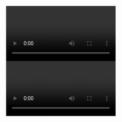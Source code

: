<!DOCTYPE html>
<html>

<head>
    <title>Instascan</title>
    <script type="text/javascript" src="instascan.min.js"></script>
</head>

<body>
    <video id="preview"></video>
    <video id="video"></video>
    <h1 id="info"></h1>
    <script type="text/javascript">
        /* let scanner = new Instascan.Scanner({ video: document.getElementById('preview') });
        console.log(scanner);

        scanner.addListener('active', async () => {

            let stream = await document.querySelector('#preview').srcObject;
            let tracks = stream.getTracks();

            tracks.forEach(function (track) {
                track.stop();
            });

        });

        scanner.addListener('scan', function (content) {
            console.log(content);
        }); */
/* 
        let myPreferredCameraDeviceId;
        navigator.mediaDevices.enumerateDevices()
            .then(function (devices) {
                let camerasBack = [];
                let camerasFront = [];
                devices.forEach(function (device) {
                    if (device.kind == 'videoinput') {
                        device.label.indexOf('back') > -1 ? camerasBack.push(device.deviceId) : camerasFront.push(device.deviceId);

                        console.log(device);
                        
                        console.log(device.kind + ": " + device.label + " id = " + device.deviceId);
                    }
                console.log(`Núm frontales: ${camerasFront.length}, Núm traseras: ${camerasBack.length}`);
                    console.log(camerasBack[0])
                    myPreferredCameraDeviceId = camerasBack[0];
                });
            })
            .catch(function (err) {
                console.log(err.name + ": " + err.message);
            });

        // Prefer camera resolution nearest to 1280x720.
        var constraints = { video: { width: 1280, height: 720 }, deviceId: {exact: myPreferredCameraDeviceId} }; 

        navigator.mediaDevices.getUserMedia(constraints)
            .then(function (mediaStream) {console.log(mediaStream)
                var video = document.querySelector('video');
                video.srcObject = mediaStream;
                video.onloadedmetadata = function (e) {
                    video.play();
                };
            })
            .catch(function (err) { console.log(err.name + ": " + err.message); }); // always check for errors at the end.
 */



        let scanner = new Instascan.Scanner({ video: document.getElementById('preview') });
        console.log(scanner);
        Instascan.Camera.getCameras().then(cameras => {

            if (cameras.length > 0) {
                let camerasBack = [];
                let camerasFront = [];
                for (let i = 0; i < cameras.length; i++) {
                    document.getElementById('info').innerHTML += `Nombre:: ${cameras[i].name}<br>`;
                    console.log(cameras[i].name);
                    cameras[i].name.indexOf('back') > -1 || cameras[i].name.indexOf('trasera') > -1 ? camerasBack.push(cameras[i]) : camerasFront.push(cameras[i]);

                }
                //console.log(`Núm frontales: ${camerasFront.length}, Núm traseras: ${camerasBack.length}`);
                document.getElementById('info').innerHTML += `Núm frontales: ${camerasFront.length}, Núm traseras: ${camerasBack.length}<br>`;
                camerasBack.length > 0 ? scanner.start(camerasBack[0]) : scanner.start(camerasFront[0]);
            } else {
                console.error("Cámara NO disponible!");
                document.getElementById('info').innerHTML += `<br>Cámara NO disponible!<br>`;

            }

        }).catch(e => {
            console.log(e);
            /* if (e.message) {
                window.alert('check ' + e.message);
            } */
        })
    </script>
</body>

</html>
